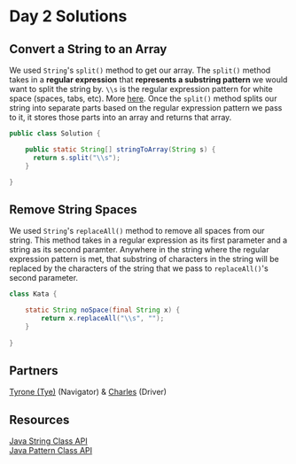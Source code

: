 # Day 2 Solutions

## Convert a String to an Array
We used `String`'s `split()` method to get our array. The `split()` method takes in a **regular expression** that **represents a substring pattern** we would want to split the string by. `\\s` is the regular expression pattern for white space (spaces, tabs, etc). More [here](https://docs.oracle.com/en/java/javase/15/docs/api/java.base/java/util/regex/Pattern.html). Once the `split()` method splits our string into separate parts based on the regular expression pattern we pass to it, it stores those parts into an array and returns that array.

```java
public class Solution {

    public static String[] stringToArray(String s) {
      return s.split("\\s");
    }

}
```

## Remove String Spaces
We used `String`'s `replaceAll()` method to remove all spaces from our string. This method takes in a regular expression as its first parameter and a string as its second paramter. Anywhere in the string where the regular expression pattern is met, that substring of characters in the string will be replaced by the characters of the string that we pass to `replaceAll()`'s second parameter.

```java
class Kata {

    static String noSpace(final String x) {
        return x.replaceAll("\\s", "");
    }
    
}
```

## Partners
[Tyrone (Tye)](https://github.com/4orter) (Navigator) & [Charles](https://github.com/CharlesB8) (Driver)

## Resources
[Java String Class API](https://docs.oracle.com/en/java/javase/15/docs/api/java.base/java/lang/String.html)  
[Java Pattern Class API](https://docs.oracle.com/en/java/javase/15/docs/api/java.base/java/util/regex/Pattern.html)
